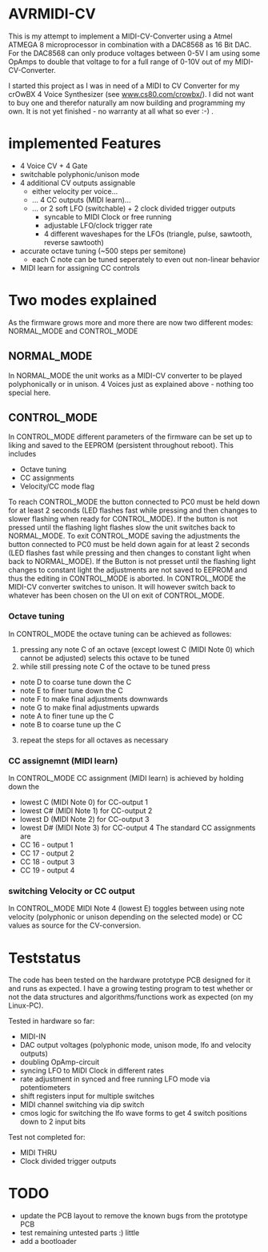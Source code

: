 AVRMIDI-CV
==========

This is my attempt to implement a MIDI-CV-Converter using a Atmel ATMEGA 8 microprocessor in combination with a DAC8568 as 16 Bit DAC. For the DAC8568 can only produce voltages between 0-5V I  am using some OpAmps to double that voltage to for a full range of 0-10V out of my MIDI-CV-Converter.

I started this project as I was in need of a MIDI to CV Converter for my crOwBX 4 Voice Synthesizer (see www.cs80.com/crowbx/). I did not want to buy one and therefor naturally am now building and programming my own.
It is not yet finished - no warranty at all what so ever :-) .

implemented Features
====================

* 4 Voice CV + 4 Gate
* switchable polyphonic/unison mode
* 4 additional CV outputs assignable
  * either velocity per voice...
  * ... 4 CC outputs (MIDI learn)...
  * ... or 2 soft LFO (switchable) + 2 clock divided trigger outputs
    * syncable to MIDI Clock or free running
    * adjustable LFO/clock trigger rate
    * 4 different waveshapes for the LFOs (triangle, pulse, sawtooth, reverse sawtooth)
* accurate octave tuning (~500 steps per semitone)
  * each C note can be tuned seperately to even out non-linear behavior
* MIDI learn for assigning CC controls

Two modes explained
===================
As the firmware grows more and more there are now two different modes: NORMAL\_MODE and CONTROL\_MODE
## NORMAL\_MODE
In NORMAL\_MODE the unit works as a MIDI-CV converter to be played polyphonically or in unison. 4 Voices just as explained above - nothing too special here.
## CONTROL\_MODE
In CONTROL\_MODE different parameters of the firmware can be set up to liking and saved to the EEPROM (persistent throughout reboot).
This includes
* Octave tuning
* CC assignments
* Velocity/CC mode flag

To reach CONTROL\_MODE the button connected to PC0 must be held down for at least 2 seconds (LED flashes fast while pressing and then changes to slower flashing when ready for CONTROL\_MODE). If the button is not pressed until the flashing light flashes slow the unit switches back to NORMAL\_MODE.
To exit CONTROL\_MODE saving the adjustments the button connected to PC0 must be held down again for at least 2 seconds (LED flashes fast while pressing and then changes to constant light when back to NORMAL\_MODE). If the Button is not presset until the flashing light changes to constant light the adjustments are not saved to EEPROM and thus the editing in CONTROL\_MODE is aborted.
In CONTROL\_MODE the MIDI-CV converter switches to unison. It will however switch back to whatever has been chosen on the UI on exit of CONTROL\_MODE.

### Octave tuning
In CONTROL\_MODE the octave tuning can be achieved as followes:
1. pressing any note C of an octave (except lowest C (MIDI Note 0) which cannot be adjusted) selects this octave to be tuned
2. while still pressing note C of the octave to be tuned press
  * note D to coarse tune down the C
  * note E to finer tune down the C
  * note F to make final adjustments downwards
  * note G to make final adjustments upwards
  * note A to finer tune up the C
  * note B to coarse tune up the C
3. repeat the steps for all octaves as necessary

### CC assignemnt (MIDI learn)
In CONTROL\_MODE CC assignment (MIDI learn) is achieved by holding down the 
* lowest C (MIDI Note 0) for CC-output 1
* lowest C# (MIDI Note 1) for CC-output 2
* lowest D (MIDI Note 2) for CC-output 3
* lowest D# (MIDI Note 3) for CC-output 4
The standard CC assignments are
* CC 16 - output 1
* CC 17 - output 2
* CC 18 - output 3
* CC 19 - output 4

### switching Velocity or CC output
In CONTROL\_MODE MIDI Note 4 (lowest E) toggles between using note velocity (polyphonic or unison depending on the selected mode) or CC values as source for the CV-conversion.


Teststatus
==========

The code has been tested on the hardware prototype PCB designed for it and runs as expected.
I have a growing testing program to test whether or not the data structures and algorithms/functions work as expected (on my Linux-PC).

Tested in hardware so far:
* MIDI-IN
* DAC output voltages (polyphonic mode, unison mode, lfo and velocity outputs)
* doubling OpAmp-circuit
* syncing LFO to MIDI Clock in different rates
* rate adjustment in synced and free running LFO mode via potentiometers
* shift registers input for multiple switches
* MIDI channel switching via dip switch
* cmos logic for switching the lfo wave forms to get 4 switch positions down to 2 input bits

Test not completed for:
* MIDI THRU
* Clock divided trigger outputs

TODO
====
* update the PCB layout to remove the known bugs from the prototype PCB
* test remaining untested parts :) little
* add a bootloader

